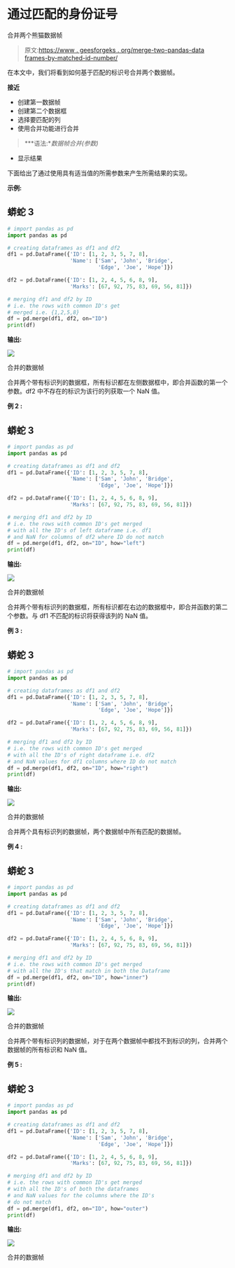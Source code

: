 # 通过匹配的身份证号

合并两个熊猫数据帧

> 原文:[https://www . geesforgeks . org/merge-two-pandas-data frames-by-matched-id-number/](https://www.geeksforgeeks.org/merge-two-pandas-dataframes-by-matched-id-number/)

在本文中，我们将看到如何基于匹配的标识号合并两个数据帧。

**接近**

*   创建第一数据帧
*   创建第二个数据框
*   选择要匹配的列
*   使用合并功能进行合并

> ***语法:**数据帧合并(参数)*

*   显示结果

下面给出了通过使用具有适当值的所需参数来产生所需结果的实现。

**示例:**

## 蟒蛇 3

```py
# import pandas as pd
import pandas as pd

# creating dataframes as df1 and df2
df1 = pd.DataFrame({'ID': [1, 2, 3, 5, 7, 8], 
                    'Name': ['Sam', 'John', 'Bridge',
                             'Edge', 'Joe', 'Hope']})

df2 = pd.DataFrame({'ID': [1, 2, 4, 5, 6, 8, 9],
                    'Marks': [67, 92, 75, 83, 69, 56, 81]})

# merging df1 and df2 by ID
# i.e. the rows with common ID's get
# merged i.e. {1,2,5,8}
df = pd.merge(df1, df2, on="ID")
print(df)
```

**输出:**

![](img/d1340b91d6ea79d45b2f7c7679874c98.png)

合并的数据帧

合并两个带有标识列的数据框，所有标识都在左侧数据框中，即合并函数的第一个参数。df2 中不存在的标识为该行的列获取一个 NaN 值。

**例 2 :**

## 蟒蛇 3

```py
# import pandas as pd
import pandas as pd

# creating dataframes as df1 and df2
df1 = pd.DataFrame({'ID': [1, 2, 3, 5, 7, 8], 
                    'Name': ['Sam', 'John', 'Bridge',
                             'Edge', 'Joe', 'Hope']})

df2 = pd.DataFrame({'ID': [1, 2, 4, 5, 6, 8, 9],
                    'Marks': [67, 92, 75, 83, 69, 56, 81]})

# merging df1 and df2 by ID
# i.e. the rows with common ID's get merged
# with all the ID's of left dataframe i.e. df1
# and NaN for columns of df2 where ID do not match
df = pd.merge(df1, df2, on="ID", how="left")
print(df)
```

**输出:**

![](img/357a6d6bef374ccb5fad69a9f18a51e2.png)

合并的数据帧

合并两个带有标识列的数据框，所有标识都在右边的数据框中，即合并函数的第二个参数。与 df1 不匹配的标识将获得该列的 NaN 值。

**例 3 :**

## 蟒蛇 3

```py
# import pandas as pd
import pandas as pd

# creating dataframes as df1 and df2
df1 = pd.DataFrame({'ID': [1, 2, 3, 5, 7, 8], 
                    'Name': ['Sam', 'John', 'Bridge', 
                             'Edge', 'Joe', 'Hope']})

df2 = pd.DataFrame({'ID': [1, 2, 4, 5, 6, 8, 9],
                    'Marks': [67, 92, 75, 83, 69, 56, 81]})

# merging df1 and df2 by ID
# i.e. the rows with common ID's get merged
# with all the ID's of right dataframe i.e. df2
# and NaN values for df1 columns where ID do not match
df = pd.merge(df1, df2, on="ID", how="right")
print(df)
```

**输出:**

![](img/5599d4abc14367e6a1602aae382f0415.png)

合并的数据帧

合并两个具有标识列的数据帧，两个数据帧中所有匹配的数据帧。

**例 4 :**

## 蟒蛇 3

```py
# import pandas as pd
import pandas as pd

# creating dataframes as df1 and df2
df1 = pd.DataFrame({'ID': [1, 2, 3, 5, 7, 8],
                    'Name': ['Sam', 'John', 'Bridge',
                             'Edge', 'Joe', 'Hope']})

df2 = pd.DataFrame({'ID': [1, 2, 4, 5, 6, 8, 9],
                    'Marks': [67, 92, 75, 83, 69, 56, 81]})

# merging df1 and df2 by ID
# i.e. the rows with common ID's get merged
# with all the ID's that match in both the Dataframe
df = pd.merge(df1, df2, on="ID", how="inner")
print(df)
```

**输出:**

![](img/d1340b91d6ea79d45b2f7c7679874c98.png)

合并的数据帧

合并两个带有标识列的数据帧，对于在两个数据帧中都找不到标识的列，合并两个数据帧的所有标识和 NaN 值。

**例 5 :**

## 蟒蛇 3

```py
# import pandas as pd
import pandas as pd

# creating dataframes as df1 and df2
df1 = pd.DataFrame({'ID': [1, 2, 3, 5, 7, 8],
                    'Name': ['Sam', 'John', 'Bridge',
                             'Edge', 'Joe', 'Hope']})

df2 = pd.DataFrame({'ID': [1, 2, 4, 5, 6, 8, 9],
                    'Marks': [67, 92, 75, 83, 69, 56, 81]})

# merging df1 and df2 by ID
# i.e. the rows with common ID's get merged
# with all the ID's of both the dataframes
# and NaN values for the columns where the ID's 
# do not match
df = pd.merge(df1, df2, on="ID", how="outer")
print(df)
```

**输出:**

![](img/fd6d59df37eca78263f7519a01d37534.png)

合并的数据帧